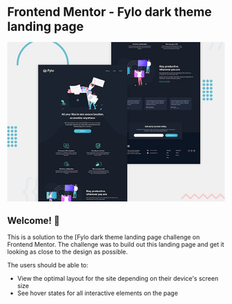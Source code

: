 # Frontend Mentor - Fylo dark theme landing page

![Design preview for the Fylo dark theme landing page challenge](./design/desktop-preview.jpg)

## Welcome! 👋

This is a solution to the [Fylo dark theme landing page challenge on Frontend Mentor. The challenge was to build out this landing page and get it looking as close to the design as possible.

The users should be able to: 

- View the optimal layout for the site depending on their device's screen size
- See hover states for all interactive elements on the page


